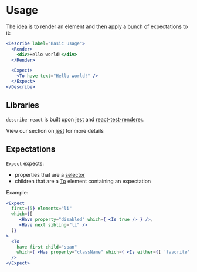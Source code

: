 # Usage

The idea is to render an element and then apply a bunch of expectations to it:

```jsx
<Describe label="Basic usage">
  <Render>
    <div>Hello world!</div>
  </Render>

  <Expect>
    <To have text="Hello world!" />
  </Expect>
</Describe>
```

## Libraries

`describe-react` is built upon [jest](https://jestjs.io/) and [react-test-renderer](https://reactjs.org/docs/test-renderer.html).

View our section on [jest](jest) for more details

## Expectations

`Expect` expects:

- properties that are a [selector](selectors)
- children that are a [To](components/To) element containing an expectation

Example:

```jsx
<Expect
  first={5} elements="li"
  which={[
     <Have property="disabled" which={ <Is true /> } />,
     <Have next sibling="li" />
  ]}
>
  <To
    have first child="span"
    which={ <Has property="className" which={ <Is either={[ 'favorite', 'seclected' ]} /> } /> }
  />
</Expect>
```